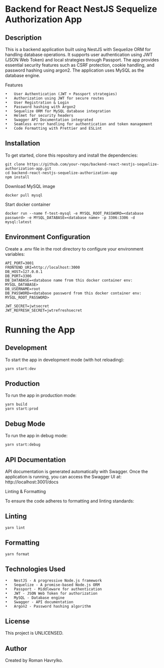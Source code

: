 # Backend for React NestJS Sequelize Authorization App

## Description

This is a backend application built using NestJS with Sequelize ORM for handling database operations. It supports user authentication using JWT (JSON Web Token) and local strategies through Passport. The app provides essential security features such as CSRF protection, cookie handling, and password hashing using argon2. The application uses MySQL as the database engine.

Features

	•	User Authentication (JWT + Passport strategies)
	•	Authorization using JWT for secure routes
	•	User Registration & Login
	•	Password hashing with Argon2
	•	Sequelize ORM for MySQL database integration
	•	Helmet for security headers
	•	Swagger API Documentation integrated
	•	Seamless error handling for authentication and token management
	•	Code Formatting with Prettier and ESLint

## Installation

To get started, clone this repository and install the dependencies:

```
git clone https://github.com/your-repo/backend-react-nestjs-sequelize-authorization-app.git
cd backend-react-nestjs-sequelize-authorization-app
npm install
```

Download MySQL image

```
docker pull mysql
```

Start docker container

```
docker run --name f-test-mysql -e MYSQL_ROOT_PASSWORD=<database password> -e MYSQL_DATABASE=<database name> -p 3306:3306 -d mysql:latest
```


## Environment Configuration

Create a .env file in the root directory to configure your environment variables:

```
API_PORT=3001
FRONTEND_URI=http://localhost:3000
DB_HOST=127.0.0.1
DB_PORT=3306
DB_DATABASE=<database name from this docker container env: MYSQL_DATABASE>
DB_USERNAME=root
DB_PASSWORD=<database password from this docker container env: MYSQL_ROOT_PASSWORD>

JWT_SECRET=jwtsecret
JWT_REFRESH_SECRET=jwtrefreshsecret
```

# Running the App

## Development

To start the app in development mode (with hot reloading):

```
yarn start:dev
```

## Production

To run the app in production mode:

```
yarn build
yarn start:prod
```
## Debug Mode

To run the app in debug mode:

```
yarn start:debug
```

## API Documentation

API documentation is generated automatically with Swagger. Once the application is running, you can access the Swagger UI at:
http://localhost:3001/docs

Linting & Formatting

To ensure the code adheres to formatting and linting standards:

## Linting

```
yarn lint
```

## Formatting

```
yarn format
```

## Technologies Used

	•	NestJS - A progressive Node.js framework
	•	Sequelize - A promise-based Node.js ORM
	•	Passport - Middleware for authentication
	•	JWT - JSON Web Token for authorization
	•	MySQL - Database engine
	•	Swagger - API documentation
	•	Argon2 - Password hashing algorithm

## License

This project is UNLICENSED.

## Author

Created by Roman Havrylko.
